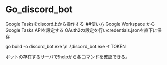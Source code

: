 # Go_discord_bot
  Google Tasksをdiscord上から操作する
##使い方
  Google Workspace から Google Tasks APIを設定する
  OAuth2の設定を行いcredentials.jsonを直下に保存
  
go build -o discord_bot.exe \n
.\discord_bot.exe -t TOKEN

ボットの存在するサーバで!helpから各コマンドを確認できる。
